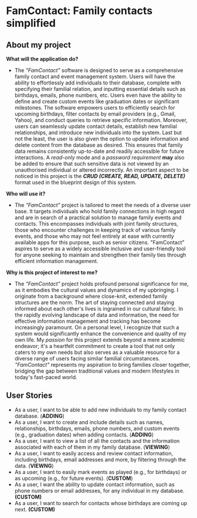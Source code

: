 # FamContact: Family contacts simplified

## About my project

**What will the application do?**

- The *"FamContact"* software is designed to serve as a 
comprehensive family contact and event management system.
Users will have the ability to effortlessly add 
individuals to their database, complete with specifying 
their familial relation, and inputting essential 
details such as birthdays, emails, phone numbers, etc. 
Users even have the ability to define and create custom
events like graduation dates or significant milestones. 
The software empowers users to efficiently search for 
upcoming birthdays, filter contacts by email providers 
(e.g., Gmail, Yahoo), and conduct queries to retrieve 
specific information. Moreover, users can seamlessly 
update contact details, establish new familial 
relationships, and introduce new individuals into the 
system. Last but not the least, the user is also given
the option to update information and delete content from 
the database as desired. This ensures that family data 
remains consistently up-to-date and readily accessible for 
future interactions. A *read-only* mode and a 
*password requirement* **may** also be added to ensure 
that such sensitive data is not viewed by an unauthorised 
individual or altered incorrectly. An important aspect 
to be noticed in this project is the
***CRUD (CREATE, READ, UPDATE, DELETE)*** format used in the
blueprint design of this system.

**Who will use it?**

- The *"FamContact"* project is tailored to meet the 
needs of a diverse user base. It targets individuals 
who hold family connections in high regard and are in 
search of a practical solution to manage family events 
and contacts. This encompasses individuals with joint 
family structures, those who encounter challenges in 
keeping track of various family events, and those who 
may not feel entirely at ease with currently available 
apps for this purpose, such as senior citizens. "FamContact" aspires to serve as a widely accessible
inclusive and user-friendly tool for anyone seeking to 
maintain and strengthen their family ties through efficient 
information management.

**Why is this project of interest to me?**

- The *"FamContact"* project holds profound personal 
significance for me, as it embodies the cultural values
and dynamics of my upbringing. I originate from a 
background where close-knit, extended family structures 
are the norm. The art of staying connected and staying 
informed about each other's lives is ingrained in our 
cultural fabric. In the rapidly evolving landscape of 
data and information, the need for effective 
information management and tracking has become 
increasingly paramount. On a personal level, I 
recognize that such a system would significantly 
enhance the convenience and quality of my own life. 
My *passion* for this project extends beyond a mere 
academic endeavor; it's a heartfelt commitment to 
create a tool that not only caters to my own needs but 
also serves as a valuable resource for a diverse range 
of users facing similar familial circumstances.
*"FamContact"* represents my aspiration to bring 
families closer together, bridging the gap between 
traditional values and modern lifestyles in today's 
fast-paced world.

## User Stories

- As a user, I want to be able to add new 
individuals to my family contact database. 
(**ADDING**) 
- As a user, I want to create and include details 
such as names, relationships, birthdays, emails, 
phone numbers, and custom events 
(e.g., graduation dates) when adding contacts. 
(**ADDING**)
- As a user, I want to view a list of all the 
contacts and the information associated with 
each of them in my family database. (**VIEWING**)
- As a user, I want to easily access and 
review contact information, including birthdays, 
email addresses and more, by filtering through
the data. (**VIEWNG**)
- As a user, I want to easily mark events as 
played (e.g., for birthdays) or as upcoming 
(e.g., for future events). (**CUSTOM**)
- As a user, I want the ability to update 
contact information, such as phone numbers or 
email addresses, for any individual in my 
database. **(CUSTOM)**
- As a user, I want to search for contacts 
whose birthdays are coming up next.
**(CUSTOM)**